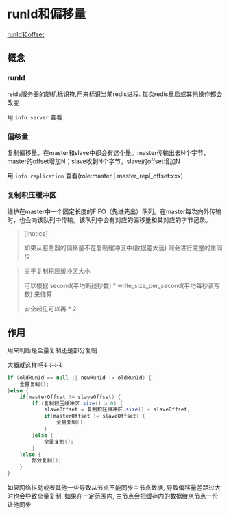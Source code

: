 # runId和偏移量

[runId和offset](https://www.jianshu.com/p/77090fdb4994)



## 概念

### runId

reids服务器的随机标识符,用来标识当前redis进程. 每次redis重启或其他操作都会改变

用 `info server` 查看

### 偏移量

复制偏移量。在master和slave中都会有这个量。master传输出去N个字节，master的offset增加N；slave收到N个字节，slave的offset增加N

用 `info replication` 查看(role:master | master_repl_offset:xxx)

### 复制积压缓冲区

维护在master中一个固定长度的FIFO（先进先出）队列。在master每次向外传输时，也会向该队列中传输。该队列中会有对应的偏移量和其对应的字节记录。

>   [!notice]
>
>   如果从服务器的偏移量不在复制缓冲区中(数据差太远) 则会进行完整的重同步

>   关于复制积压缓冲区大小
>
>   可以根据 second(平均断线秒数) * write_size_per_second(平均每秒读写数) 来估算
>
>   安全起见可以再 * 2



## 作用

用来判断是全量复制还是部分复制

大概就这样吧↓↓↓↓

```java
if (oldRunId == null || newRunId != oldRunId) {
    全量复制();
}else {
    if(masterOffset != slaveOffset) {
        if (复制积压缓冲区.size() > 0) {
            slaveOffset = 复制积压缓冲区.size() + slaveOffset;
            if(masterOffset != slaveOffset) {
                全量复制();
            }
        }else {
            全量复制();
        }
    }else {
        部分复制();
    }
}
```



如果网络抖动或者其他一些导致从节点不能同步主节点数据, 导致偏移量差距过大时也会导致全量复制. 如果在一定范围内, 主节点会把缓存内的数据给从节点一份让他同步